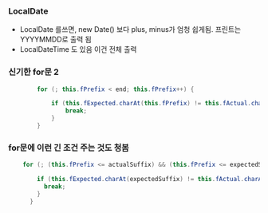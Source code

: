 ### LocalDate
- LocalDate 를쓰면, new Date() 보다 plus, minus가 엄청 쉽게됨. 프린트는 YYYYMMDD로 출력 됨
- LocalDateTime 도 있음 이건 전체 출력

### 신기한 for문 2
```java
		for (; this.fPrefix < end; this.fPrefix++) {

			if (this.fExpected.charAt(this.fPrefix) != this.fActual.charAt(this.fPrefix)) {
				break;
			}
		}
```

### for문에 이런 긴 조건 주는 것도 청봄
```java
    for (; (this.fPrefix <= actualSuffix) && (this.fPrefix <= expectedSuffix); actualSuffix--, expectedSuffix--) {

        if (this.fExpected.charAt(expectedSuffix) != this.fActual.charAt(actualSuffix)) {
          break;
        }
      }
```
